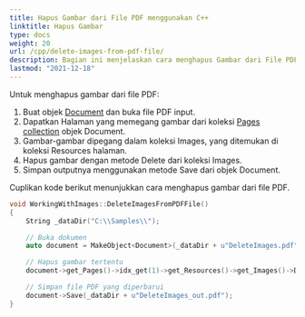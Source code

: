 ```yaml
---
title: Hapus Gambar dari File PDF menggunakan C++
linktitle: Hapus Gambar
type: docs
weight: 20
url: /cpp/delete-images-from-pdf-file/
description: Bagian ini menjelaskan cara menghapus Gambar dari File PDF menggunakan Aspose.PDF untuk C++.
lastmod: "2021-12-18"
---
```


Untuk menghapus gambar dari file PDF:

1. Buat objek [Document](https://reference.aspose.com/pdf/cpp/class/aspose.pdf.document) dan buka file PDF input.
1. Dapatkan Halaman yang memegang gambar dari koleksi [Pages collection](https://reference.aspose.com/pdf/cpp/class/aspose.pdf.page_collection) objek Document.
1. Gambar-gambar dipegang dalam koleksi Images, yang ditemukan di koleksi Resources halaman.
1. Hapus gambar dengan metode Delete dari koleksi Images.
1. Simpan outputnya menggunakan metode Save dari objek Document.

Cuplikan kode berikut menunjukkan cara menghapus gambar dari file PDF.

```cpp
void WorkingWithImages::DeleteImagesFromPDFFile()
{
    String _dataDir("C:\\Samples\\");

    // Buka dokumen
    auto document = MakeObject<Document>(_dataDir + u"DeleteImages.pdf");

    // Hapus gambar tertentu
    document->get_Pages()->idx_get(1)->get_Resources()->get_Images()->Delete(1);

    // Simpan file PDF yang diperbarui
    document->Save(_dataDir + u"DeleteImages_out.pdf");
}
```
